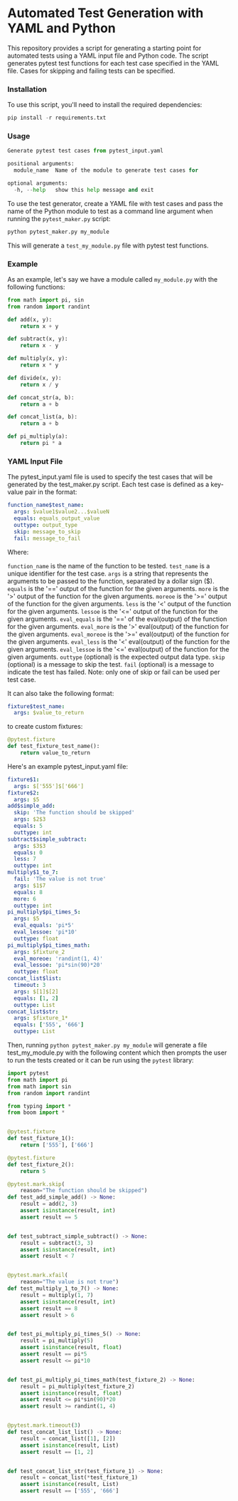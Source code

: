 # Automated Test Generation with YAML and Python
This repository provides a script for generating a starting point for automated tests using a YAML input file and Python code. The script generates pytest test functions for each test case specified in the YAML file. Cases for skipping and failing tests can be specified.

### Installation
To use this script, you'll need to install the required dependencies:

```python
pip install -r requirements.txt
```

### Usage

```python
Generate pytest test cases from pytest_input.yaml

positional arguments:
  module_name  Name of the module to generate test cases for

optional arguments:
  -h, --help   show this help message and exit
```

To use the test generator, create a YAML file with test cases and pass the name of the Python module to test as a command line argument when running the `pytest_maker.py` script:

```python
python pytest_maker.py my_module
```

This will generate a `test_my_module.py` file with pytest test functions.

### Example
As an example, let's say we have a module called `my_module.py` with the following functions:

```python
from math import pi, sin
from random import randint

def add(x, y):
    return x + y

def subtract(x, y):
    return x - y

def multiply(x, y):
    return x * y

def divide(x, y):
    return x / y

def concat_str(a, b):
    return a + b

def concat_list(a, b):
    return a + b

def pi_multiply(a):
    return pi * a
```

### YAML Input File
The pytest_input.yaml file is used to specify the test cases that will be generated by the test_maker.py script. Each test case is defined as a key-value pair in the format:

```yaml
function_name$test_name:
  args: $value1$value2...$valueN
  equals: equals_output_value
  outtype: output_type
  skip: message_to_skip
  fail: message_to_fail
```

Where:

`function_name` is the name of the function to be tested.
`test_name` is a unique identifier for the test case.
`args` is a string that represents the arguments to be passed to the function, separated by a dollar sign ($).
`equals` is the '==' output of the function for the given arguments.
`more` is the '>' output of the function for the given arguments.
`moreoe` is the '>=' output of the function for the given arguments.
`less` is the '<' output of the function for the given arguments.
`lessoe` is the '<=' output of the function for the given arguments.
`eval_equals` is the '==' of the eval(output) of the function for the given arguments.
`eval_more` is the '>' eval(output) of the function for the given arguments.
`eval_moreoe` is the '>=' eval(output) of the function for the given arguments.
`eval_less` is the '<' eval(output) of the function for the given arguments.
`eval_lessoe` is the '<=' eval(output) of the function for the given arguments.
`outtype` (optional) is the expected output data type.
`skip` (optional) is a message to skip the test.
`fail` (optional) is a message to indicate the test has failed.
Note: only one of skip or fail can be used per test case.

It can also take the following format:

```yaml
fixture$test_name:
  args: $value_to_return
```

to create custom fixtures:
```python
@pytest.fixture
def test_fixture_test_name():
    return value_to_return
```


Here's an example pytest_input.yaml file:

```yaml
fixture$1:
  args: $['555']$['666']
fixture$2:
  args: $5
add$simple_add:
  skip: 'The function should be skipped'
  args: $2$3
  equals: 5
  outtype: int
subtract$simple_subtract:
  args: $3$3
  equals: 0
  less: 7
  outtype: int
multiply$1_to_7:
  fail: 'The value is not true'
  args: $1$7
  equals: 8
  more: 6
  outtype: int
pi_multiply$pi_times_5:
  args: $5
  eval_equals: 'pi*5'
  eval_lessoe: 'pi*10'
  outtype: float
pi_multiply$pi_times_math:
  args: $fixture_2
  eval_moreoe: 'randint(1, 4)'
  eval_lessoe: 'pi*sin(90)*20'
  outtype: float
concat_list$list:
  timeout: 3
  args: $[1]$[2]
  equals: [1, 2]
  outtype: List
concat_list$str:
  args: $fixture_1*
  equals: ['555', '666']
  outtype: List
```

Then, running `python pytest_maker.py my_module` will generate a file test_my_module.py with the following content which then prompts the user to run the tests created or it can be run using the `pytest` library:

```python
import pytest
from math import pi
from math import sin
from random import randint

from typing import *
from boom import *


@pytest.fixture
def test_fixture_1():
    return ['555'], ['666']

@pytest.fixture
def test_fixture_2():
    return 5

@pytest.mark.skip(
    reason="The function should be skipped")
def test_add_simple_add() -> None:
    result = add(2, 3)
    assert isinstance(result, int)
    assert result == 5


def test_subtract_simple_subtract() -> None:
    result = subtract(3, 3)
    assert isinstance(result, int)
    assert result < 7


@pytest.mark.xfail(
    reason="The value is not true")
def test_multiply_1_to_7() -> None:
    result = multiply(1, 7)
    assert isinstance(result, int)
    assert result == 8
    assert result > 6


def test_pi_multiply_pi_times_5() -> None:
    result = pi_multiply(5)
    assert isinstance(result, float)
    assert result == pi*5
    assert result <= pi*10


def test_pi_multiply_pi_times_math(test_fixture_2) -> None:
    result = pi_multiply(test_fixture_2)
    assert isinstance(result, float)
    assert result <= pi*sin(90)*20
    assert result >= randint(1, 4)


@pytest.mark.timeout(3)
def test_concat_list_list() -> None:
    result = concat_list([1], [2])
    assert isinstance(result, List)
    assert result == [1, 2]


def test_concat_list_str(test_fixture_1) -> None:
    result = concat_list(*test_fixture_1)
    assert isinstance(result, List)
    assert result == ['555', '666']

```
